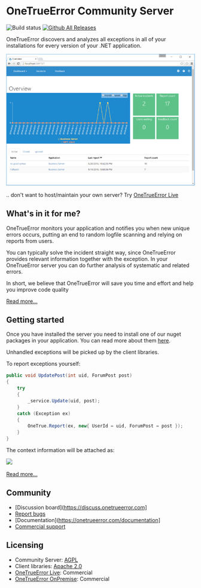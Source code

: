 OneTrueError Community Server
=============================

![Build status](https://onetrueerror.visualstudio.com/_apis/public/build/definitions/75570083-b1ef-4e78-88e2-5db4982f756c/6/badge) [![Github All Releases](https://img.shields.io/github/downloads/onetrueerror/onetrueerror.server/total.svg?style=flat-square)]()

OneTrueError discovers and analyzes all exceptions in all of your installations for every version of your .NET application.

![OSS screenshot](screenshot.png)

.. don't want to host/maintain your own server? Try [OneTrueError Live](https://onetrueerror.com/live/)

## What's in it for me?

OneTrueError monitors your application and notifies you when new unique errors occurs, putting an end to random logfile scanning and relying on reports from users.

You can typically solve the incident straight way, since OneTrueError provides relevant information together with the exception. In your OneTrueError server you can do further analysis of systematic and related errors.

In short, we believe that OneTrueError will save you time and effort and help you improve code quality

[Read more...](https://onetrueerror.com)

## Getting started

Once you have installed the server you need to install one of our nuget packages in your application. 
You can read more about them [here](https://onetrueerror.com/documentation/).

Unhandled exceptions will be picked up by the client libraries. 

To report exceptions yourself:

```csharp
public void UpdatePost(int uid, ForumPost post)
{
	try
	{
		_service.Update(uid, post);
	}
	catch (Exception ex)
	{
		OneTrue.Report(ex, new{ UserId = uid, ForumPost = post });
	}
}
```

The context information will be attached as:

![](https://onetrueerror.com/images/features/custom-context.png)

[Read more...](https://onetrueerror.com/features/)

## Community

* [Discussion board](https://discuss.onetrueerror.com]
* [Report bugs](https://github.com/onetrueerror/onetrueerror.server/issues)
* [Documentation](https://onetrueerror.com/documentation]
* [Commercial support](mailto:support@onetrueerror.com?subject=Commercial%20support%20inquiry)

## Licensing

* Community Server: [AGPL](License)
* Client libraries: [Apache 2.0](https://opensource.org/licenses/apache-2.0)
* [OneTrueError Live](https://onetrueerror.com/live): Commercial
* [OneTrueError OnPremise](https://onetrueerror.com/live): Commercial
